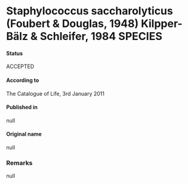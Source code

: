 # Staphylococcus saccharolyticus (Foubert & Douglas, 1948) Kilpper-Bälz & Schleifer, 1984 SPECIES

#### Status
ACCEPTED

#### According to
The Catalogue of Life, 3rd January 2011

#### Published in
null

#### Original name
null

### Remarks
null